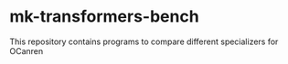 # mk-transformers-bench

This repository contains programs to compare different specializers for OCanren
